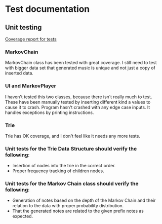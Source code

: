 # Test documentation

## Unit testing

[Coverage report for tests](https://astranero.github.io/)

### MarkovChain
MarkovChain class has been tested with great coverage. I still need to test with bigger data set that generated music is unique and not just a copy of inserted data.

### UI and MarkovPlayer
I haven't tested this two classes, because there isn't really much to test. These have been manually tested by inserting different kind a values to cause it to crash. Program hasn't crashed with any edge case inputs. It handles exceptions by printing instructions.

### Trie
Trie has OK coverage, and I don't feel like it needs any more tests.

### Unit tests for the Trie Data Structure should verify the following:
- Insertion of nodes into the trie in the correct order.
- Proper frequency tracking of children nodes.
### Unit tests for the Markov Chain class should verify the following:
- Generation of notes based on the depth of the Markov Chain and their relation to the data with proper probability distribution.
- That the generated notes are related to the given prefix notes as expected.
